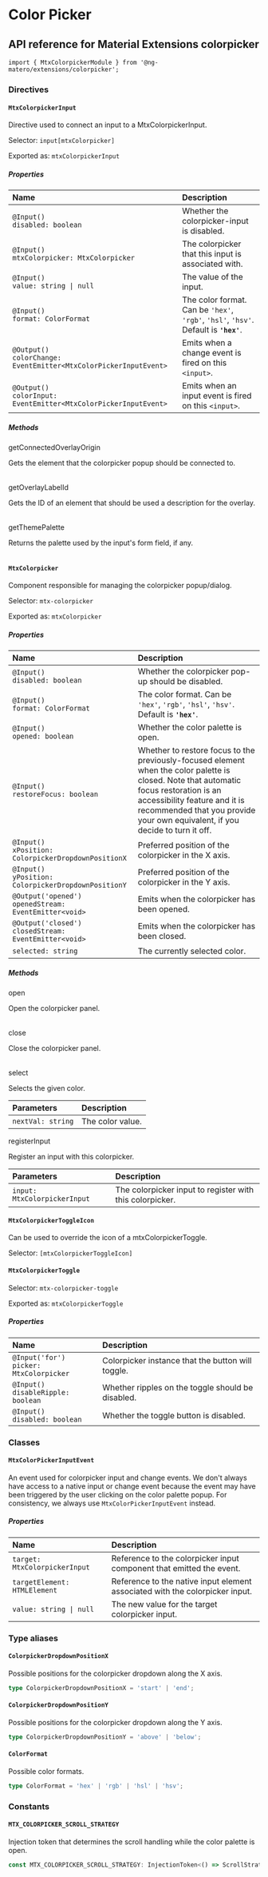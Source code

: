# Color Picker

## API reference for Material Extensions colorpicker

`import { MtxColorpickerModule } from '@ng-matero/extensions/colorpicker';`

### Directives

#### `MtxColorpickerInput`

Directive used to connect an input to a MtxColorpickerInput.

Selector: `input[mtxColorpicker]`

Exported as: `mtxColorpickerInput`

##### Properties

| Name | Description |
| :--- | :--- |
| `@Input()`<br>`disabled: boolean` | Whether the colorpicker-input is disabled. |
| `@Input()`<br>`mtxColorpicker: MtxColorpicker` | The colorpicker that this input is associated with. |
| `@Input()`<br>`value: string \| null` | The value of the input. |
| `@Input()`<br>`format: ColorFormat` | The color format. Can be `'hex'`, `'rgb'`, `'hsl'`, `'hsv'`. Default is **`'hex'`**. |
| `@Output()`<br>`colorChange: EventEmitter<MtxColorPickerInputEvent>` | Emits when a change event is fired on this `<input>`. |
| `@Output()`<br>`colorInput: EventEmitter<MtxColorPickerInputEvent>` | Emits when an input event is fired on this `<input>`. |

##### Methods

<a>getConnectedOverlayOrigin</a>

Gets the element that the colorpicker popup should be connected to.

| | |
| :--- | :--- |

<a>getOverlayLabelId</a>

Gets the ID of an element that should be used a description for the overlay.

| | |
| :--- | :--- |

<a>getThemePalette</a>

Returns the palette used by the input's form field, if any.

| | |
| :--- | :--- |

#### `MtxColorpicker`

Component responsible for managing the colorpicker popup/dialog.

Selector: `mtx-colorpicker`

Exported as: `mtxColorpicker`

##### Properties

| Name | Description |
| :--- | :--- |
| `@Input()`<br>`disabled: boolean` | Whether the colorpicker pop-up should be disabled. |
| `@Input()`<br>`format: ColorFormat` | The color format. Can be `'hex'`, `'rgb'`, `'hsl'`, `'hsv'`. Default is **`'hex'`**. |
| `@Input()`<br>`opened: boolean` | Whether the color palette is open. |
| `@Input()`<br>`restoreFocus: boolean` | Whether to restore focus to the previously-focused element when the color palette is closed. Note that automatic focus restoration is an accessibility feature and it is recommended that you provide your own equivalent, if you decide to turn it off. |
| `@Input()`<br>`xPosition: ColorpickerDropdownPositionX`| Preferred position of the colorpicker in the X axis. |
| `@Input()`<br>`yPosition: ColorpickerDropdownPositionY`| Preferred position of the colorpicker in the Y axis. |
| `@Output('opened')`<br>`openedStream: EventEmitter<void>`| Emits when the colorpicker has been opened. |
| `@Output('closed')`<br>`closedStream: EventEmitter<void>`| Emits when the colorpicker has been closed. |
| `selected: string` | The currently selected color. |

##### Methods

<a>open</a>

Open the colorpicker panel.

| | |
| :--- | :--- |

<a>close</a>

Close the colorpicker panel.

| | |
| :--- | :--- |

<a>select</a>

Selects the given color.

| Parameters | Description |
| :--- | :--- |
| `nextVal: string` | The color value. |

<a>registerInput</a>

Register an input with this colorpicker.

| Parameters | Description |
| :--- | :--- |
| `input: MtxColorpickerInput` | The colorpicker input to register with this colorpicker. |

#### `MtxColorpickerToggleIcon`

Can be used to override the icon of a mtxColorpickerToggle.

Selector: `[mtxColorpickerToggleIcon]`

#### `MtxColorpickerToggle`

Selector: `mtx-colorpicker-toggle`

Exported as: `mtxColorpickerToggle`

##### Properties

| Name | Description |
| :--- | :--- |
| `@Input('for')`<br>`picker: MtxColorpicker` | Colorpicker instance that the button will toggle. |
| `@Input()`<br>`disableRipple: boolean` | Whether ripples on the toggle should be disabled. |
| `@Input()`<br>`disabled: boolean` | Whether the toggle button is disabled. |

### Classes

#### `MtxColorPickerInputEvent`

An event used for colorpicker input and change events. We don't always have access to a native input or change event because the event may have been triggered by the user clicking on the color palette popup. For consistency, we always use `MtxColorPickerInputEvent` instead.

##### Properties

| Name | Description |
| :--- | :--- |
| `target: MtxColorpickerInput` | Reference to the colorpicker input component that emitted the event. |
| `targetElement: HTMLElement` | Reference to the native input element associated with the colorpicker input. |
| `value: string \| null` | The new value for the target colorpicker input. |

### Type aliases

#### `ColorpickerDropdownPositionX`

Possible positions for the colorpicker dropdown along the X axis.

```ts
type ColorpickerDropdownPositionX = 'start' | 'end';
```

#### `ColorpickerDropdownPositionY`

Possible positions for the colorpicker dropdown along the Y axis.

```ts
type ColorpickerDropdownPositionY = 'above' | 'below';
```

#### `ColorFormat`

Possible color formats.

```ts
type ColorFormat = 'hex' | 'rgb' | 'hsl' | 'hsv';
```

### Constants

#### `MTX_COLORPICKER_SCROLL_STRATEGY`

Injection token that determines the scroll handling while the color palette is open.

```ts
const MTX_COLORPICKER_SCROLL_STRATEGY: InjectionToken<() => ScrollStrategy>;
```

